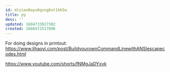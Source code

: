 ```yaml
---
id: mlzian0ayu0qzng6xt1kk5w
title: py
desc: ''
updated: 1694733027302
created: 1666472517896
---
```

For doing designs in printout:
https://www.lihaoyi.com/post/BuildyourownCommandLinewithANSIescapecodes.html


https://www.youtube.com/shorts/fNMgJaDYxvk